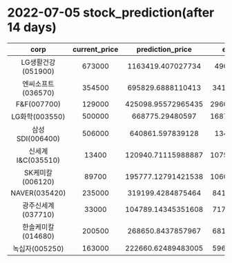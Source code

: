 # 2022-07-05 stock_prediction(after 14 days)

|   corp   |   current_price   |   prediction_price   |   expected_profit   |
|:--------:|:-----------------:|:--------------------:|:-------------------:|
|LG생활건강(051900)|673000|1163419.407027734|490419.407027734|
|엔씨소프트(036570)|354500|695829.6888110413|341329.6888110413|
|F&F(007700)|129000|425098.95572965435|296098.95572965435|
|LG화학(003550)|500000|668775.29480597|168775.29480597004|
|삼성SDI(006400)|506000|640861.597839128|134861.597839128|
|신세계 I&C(035510)|13400|120940.71115988887|107540.71115988887|
|SK케미칼(006120)|89700|195777.12791421538|106077.12791421538|
|NAVER(035420)|235000|319199.4284875464|84199.42848754639|
|광주신세계(037710)|33000|104789.14345351608|71789.14345351608|
|한솔케미칼(014680)|200500|268650.8437857967|68150.84378579672|
|녹십자(005250)|163000|222660.62489483005|59660.62489483005|
